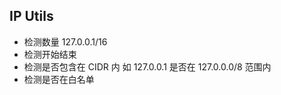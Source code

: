 ## IP Utils
- 检测数量 127.0.0.1/16
- 检测开始结束
- 检测是否包含在 CIDR 内 如 127.0.0.1 是否在 127.0.0.0/8 范围内
- 检测是否在白名单